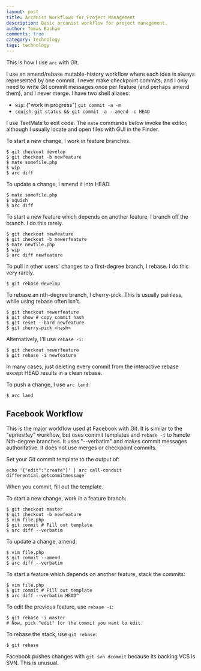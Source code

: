 ```yaml
---
layout: post
title: Arcanist Workflows for Project Management
description: Basic arcanist workflow for project management.
author: Tomas Basham
comments: true
category: Technology
tags: technology
---
```

This is how I use `arc` with Git.

I use an amend/rebase mutable-history workflow where each idea is always represented by one commit. I never make checkpoint commits, and I only need to write Git commit messages once per feature (and perhaps amend them), and I never merge. I have two shell aliases:

  - `wip`: ("work in progress") `git commit -a -m`
  - `squish`: `git status && git commit -a --amend -c HEAD`

I use TextMate to edit code. The `mate` commands below invoke the editor, although I usually locate and open files with GUI in the Finder.

To start a new change, I work in feature branches.


	$ git checkout develop
	$ git checkout -b newfeature
	$ mate somefile.php
	$ wip
	$ arc diff


To update a change, I amend it into HEAD.


	$ mate somefile.php
	$ squish
	$ arc diff


To start a new feature which depends on another feature, I branch off the branch. I do this rarely.


	$ git checkout newfeature
	$ git checkout -b newerfeature
	$ mate newfile.php
	$ wip
	$ arc diff newfeature


To pull in other users' changes to a first-degree branch, I rebase. I do this very rarely.


	$ git rebase develop


To rebase an nth-degree branch, I cherry-pick. This is usually painless, while using rebase often isn't.


	$ git checkout newerfeature
	$ git show # copy commit hash
	$ git reset --hard newfeature
	$ git cherry-pick <hash>


Alternatively, I'll use `rebase -i`:


	$ git checkout newerfeature
	$ git rebase -i newfeature


In many cases, just deleting every commit from the interactive rebase except HEAD results in a clean rebase.

To push a change, I use `arc land`:


	$ arc land


Facebook Workflow
-----------------

This is the major workflow used at Facebook with Git. It is similar to the "epriestley" workflow, but uses commit templates and `rebase -i` to handle Nth-degree branches. It uses "--verbatim" and makes commit messages authoritative. It does not use merges or checkpoint commits.

Set your Git commit template to the output of:


	echo '{"edit":"create"}' | arc call-conduit differential.getcommitmessage`


When you commit, fill out the template.

To start a new change, work in a feature branch:


	$ git checkout master
	$ git checkout -b newfeature
	$ vim file.php
	$ git commit # Fill out template
	$ arc diff --verbatim


To update a change, amend:


	$ vim file.php
	$ git commit --amend
	$ arc diff --verbatim


To start a feature which depends on another feature, stack the commits:


	$ vim file.php
	$ git commit # Fill out template
	$ arc diff --verbatim HEAD^


To edit the previous feature, use `rebase -i`:


	$ git rebase -i master
	# Now, pick "edit" for the commit you want to edit.


To rebase the stack, use `git rebase`:


	$ git rebase


Facebook pushes changes with `git svn dcommit` because its backing VCS is SVN. This is unusual.
